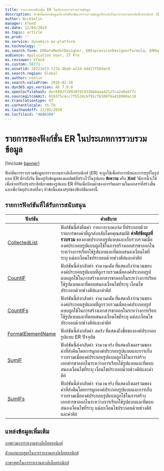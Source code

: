 ```yaml
---
title: รายการของฟังก์ชั่น ER ในประเภทการรวบรวมข้อมูล
description: หัวข้อนี้แสดงข้อมูลเกี่ยวกับฟังก์ชันการรวบรวมข้อมูลที่รองรับในการรายงานทางอิเล็กทรอนิกส์ (ER)
author: NickSelin
manager: kfend
ms.date: 12/04/2019
ms.topic: article
ms.prod: ''
ms.service: dynamics-ax-platform
ms.technology: ''
ms.search.form: ERDataModelDesigner, ERExpressionDesignerFormula, ERMappedFormatDesigner, ERModelMappingDesigner
audience: Application User, IT Pro
ms.reviewer: kfend
ms.custom: 58771
ms.assetid: 24223e13-727a-4be6-a22d-4d427f504ac9
ms.search.region: Global
ms.author: nselin
ms.search.validFrom: 2016-02-28
ms.dyn365.ops.version: AX 7.0.0
ms.openlocfilehash: 0ec6092f2992df91433bb8aaa4212fca2a0abf7c
ms.sourcegitcommit: 659375c4cc7f5524cbf91cf6160f6a410960ac16
ms.translationtype: HT
ms.contentlocale: th-TH
ms.lasthandoff: 12/05/2020
ms.locfileid: "4686304"
---
```

# <a name="list-of-er-functions-in-the-data-collection-category"></a>รายการของฟังก์ชั่น ER ในประเภทการรวบรวมข้อมูล

[!include [banner](../includes/banner.md)]

ฟังก์ชันการรวบรวมข้อมูลการรายงานทางอิเล็กทรอนิกส์ (ER) จะถูกใช้เพื่อทำการนับและการสรุปในรูปแบบ ER ที่กำลังรัน ขึ้นอยู่กับข้อมูลของผลลัพธ์ที่สร้างไว้ในรูปแบบ **ข้อความ** หรือ **Xml** วิธีการนี้จะใช้เพื่อช่วยปรับปรุงประสิทธิภาพของรูปแบบ ER ที่รันเพื่อป้อนค่าของการรันผลรวมในเอกสารที่สร้างขึ้นและเพื่อวัตถุประสงค์อื่นๆ หัวข้อนี้แสดงสรุปของฟังก์ชันเหล่านี้

## <a name="list-of-supported-functions"></a>รายการฟังก์ชันที่ได้รับการสนับสนุน

| ฟังก์ชัน | คำอธิบาย |
|----------|-------------|
| [CollectedList](er-functions-datacollection-collectedlist.md) | ฟังก์ชันนี้ส่งคืนค่า *รายการเรกคอร์ด* ที่ประกอบด้วยรายการของค่าที่ถูกส่งกลับโดยคุณสมบัติ **ค่าคีย์ข้อมูลที่รวบรวม** ขององค์ประกอบรูปแบบและเก็บรวบรวมเมื่อองค์ประกอบรูปแบบถูกใช้ในการสร้างเอกสารขาออกในระหว่างการเรียกใช้รูปแบบและที่ตอบสนองเงื่อนไขที่ระบุ แต่ละเงื่อนไขประกอบด้วยช่วงคีย์และค่าคีย์ |
| [CountIF](er-functions-datacollection-countif.md) | ฟังก์ชันนี้ส่งกลับค่า *จำนวนเต็ม* ที่แสดงถึงจำนวนขององค์ประกอบรูปแบบที่ถูกรวบรวมเมื่อองค์ประกอบรูปแบบถูกใช้ในการสร้างเอกสารขาออกในระหว่างการเรียกใช้รูปแบบและที่ตอบสนองเงื่อนไขที่ระบุ เงื่อนไขประกอบด้วยช่วงคีย์และค่าคีย์ |
| [CountIFs](er-functions-datacollection-countifs.md) | ฟังก์ชันนี้ส่งกลับค่า *จำนวนเต็ม* ที่แสดงถึงจำนวนขององค์ประกอบรูปแบบที่ถูกรวบรวมเมื่อองค์ประกอบรูปแบบถูกใช้ในการสร้างเอกสารขาออกในระหว่างการเรียกใช้รูปแบบและที่ตอบสนองเงื่อนไขที่ระบุ แต่ละเงื่อนไขประกอบด้วยช่วงคีย์และค่าคีย์ |
| [FormatElementName](er-functions-datacollection-formatelementname.md) | ฟังก์ชันนี้ส่งกลับค่า *สตริง* ที่แสดงถึงชื่อขององค์ประกอบรูปแบบ ER ปัจจุบัน |
| [SumIF](er-functions-datacollection-sumif.md) | ฟังก์ชันนี้ส่งกลับค่า *จำนวนจริง* ที่แสดงถึงผลรวมของค่าที่ส่งคืนโดยการผูกองค์ประกอบรูปแบบและการเก็บรวบรวมเมื่อองค์ประกอบรูปแบบถูกใช้ในการสร้างเอกสารขาออกในระหว่างการเรียกใช้รูปแบบและที่ตอบสนองเงื่อนไขที่ระบุ เงื่อนไขประกอบด้วยช่วงคีย์และค่าคีย์ |
| [SumIFs](er-functions-datacollection-sumifs.md) | ฟังก์ชันนี้ส่งกลับค่า *จำนวนจริง* ที่แสดงถึงผลรวมของค่าที่ส่งคืนโดยการผูกองค์ประกอบรูปแบบและการเก็บรวบรวมเมื่อองค์ประกอบรูปแบบถูกใช้ในการสร้างเอกสารขาออกในระหว่างการเรียกใช้รูปแบบและที่ตอบสนองเงื่อนไขที่ระบุ แต่ละเงื่อนไขประกอบด้วยช่วงคีย์และค่าคีย์ |

## <a name="additional-resources"></a>แหล่งข้อมูลเพิ่มเติม

[ภาพรวมการรายงานทางอิเล็กทรอนิกส์](general-electronic-reporting.md)

[ตัวออกแบบสูตรในการรายงานทางอิเล็กทรอนิกส์](general-electronic-reporting-formula-designer.md)

[ภาษาสูตรในการรายงานทางอิเล็กทรอนิกส์](er-formula-language.md)
